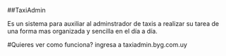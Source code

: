 ##TaxiAdmin

Es un sistema para auxiliar al adminstrador de taxis a realizar su tarea de una forma mas organizada y sencilla en el día a día.

#Quieres ver como funciona? ingresa a taxiadmin.byg.com.uy